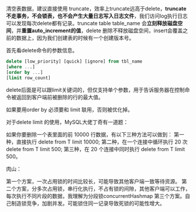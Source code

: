 清空表数据，建议直接使用 truncate，效率上truncate远高于delete，**truncate不走事务，不会锁表，也不会产生大量日志写入日志文件**，我们访问log执行日志可以发现每次delete都有记录。truncate table table_name 会**立刻释放磁盘空间**，并**重置auto_increment的值**，delete 删除不释放磁盘空间，insert会覆盖之前的数据上，因为我们创建表的时候有一个创建版本号。



首先看delete命令的参数信息。

```sql
delete [low_priority] [quick] [ignore] from tbl_name
[where ...]
[order by ...]
[limit row_count]
```

delete后面是可以跟limit关键词的，但仅支持单个参数，用于告诉服务器在控制命令被返回到客户端前被删除的行的最大值。

如果要用order by 必须要和 limit 联用，否则被优化掉。



对于delete limit 的使用，MySQL大佬丁奇有一道题：

如果你要删除一个表里面的前 10000 行数据，有以下三种方法可以做到：
第一种，直接执行 delete from T limit 10000;
第二种，在一个连接中循环执行 20 次 delete from T limit 500;
第三种，在 20 个连接中同时执行 delete from T limit 500。

肉山：

第一个方案，一次占用锁的时间比较长，可能导致其他客户端一致等待资源。
第二个方案，分多次占用锁，串行化执行，不占有锁的间隙，其他客户端可以工作，每次执行不同片段的数据，我理解为分段锁concurrentHashmap
第三个方案。自己制造锁竞争，加剧并发。可能锁住同一记录导致死锁的可能性增大。